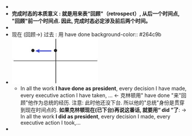 -
- **完成时态的本质意义 : 就是用来表“回顾"（retrospect）, 从后一个时间点, "回顾"前一个时间点. 因此, 完成时态必定涉及前后两个时间。**
-
- 现在 (回顾->) 过去 :  用 have done
  background-color:: #264c9b
- ![image.png](../assets/image_1644987520515_0.png)
	- In all the work **I have done as president**, every decision I have made, every executive action I have taken, … ← 克林顿用" have done "来"回顾"他作为总统的经历. 注意: 此时他还没下台. 所以他的"总统"身份是贯穿到现在时间点的.
	  **如果克林顿现在(已下台)再说这番话, 就要用“ did ”了**:
	  -> In all the work **I did as president**, every decision I made, every executive action I took,…​
-